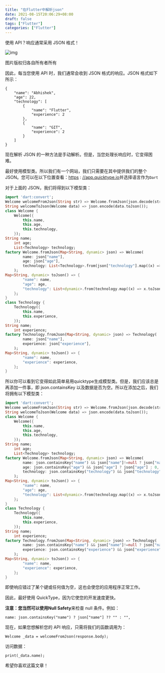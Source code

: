```yaml
---
title: "在Flutter中解析json"
date: 2021-08-15T20:06:29+08:00
draft: false
tags: ["Flutter"]
categories: ["Flutter"]
---
```


使用 API？响应通常采用 JSON 格式！

![img](https://miro.medium.com/max/700/0*ppa8ABpzkqqLSjmy.png)

图片版权归各自所有者所有

因此，每当您使用 API 时，我们通常会收到 JSON 格式的响应。JSON 格式如下所示：

```
{ 
    "name": "Abhishek", 
    "age": 22, 
    "technology": [ 
        { 
            "name": "Flutter", 
            "experience": 2 
        }, 
        { 
            "name": "GIT", 
            "experience": 2 
        } 
    ] 
}
```

现在解析 JSON 的一种方法是手动解析。但是，当您处理长响应时，它变得困难。

最好使用模型类。所以我们有一个网站，我们只需要在其中提供我们的整个 JSON。您可以在以下位置查看：[https](https://app.quicktype.io/) : [//app.quicktype.io](https://app.quicktype.io/)并选择语言作为`Dart`

对于上面的 JSON，我们将得到以下模型类：

```dart
import 'dart:convert';
Welcome welcomeFromJson(String str) => Welcome.fromJson(json.decode(str));
String welcomeToJson(Welcome data) => json.encode(data.toJson());
class Welcome {
    Welcome({
        this.name,
        this.age,
        this.technology,
    });
String name;
    int age;
    List<Technology> technology;
factory Welcome.fromJson(Map<String, dynamic> json) => Welcome(
        name: json["name"],
        age: json["age"],
        technology: List<Technology>.from(json["technology"].map((x) => Technology.fromJson(x))),
    );
Map<String, dynamic> toJson() => {
        "name": name,
        "age": age,
        "technology": List<dynamic>.from(technology.map((x) => x.toJson())),
    };
}
class Technology {
    Technology({
        this.name,
        this.experience,
    });
String name;
    int experience;
factory Technology.fromJson(Map<String, dynamic> json) => Technology(
        name: json["name"],
        experience: json["experience"],
    );
Map<String, dynamic> toJson() => {
        "name": name,
        "experience": experience,
    };
}
```

所以你可以看到它变得如此简单易用quicktype生成模型类。但是，我们应该总是再添加一件事，即 json.containsKey 以及数据是否为空。所以在添加之后，我们将拥有以下模型类：

```dart
import 'dart:convert';
Welcome welcomeFromJson(String str) => Welcome.fromJson(json.decode(str));
String welcomeToJson(Welcome data) => json.encode(data.toJson());
class Welcome {
    Welcome({
        this.name,
        this.age,
        this.technology,
    });
String name;
    int age;
    List<Technology> technology;
factory Welcome.fromJson(Map<String, dynamic> json) => Welcome(
        name: json.containsKey("name") && json["name"]!=null ? json["name"] : "",
        age: json.containsKey("age") && json["age"] ? json["age"] : 0,
        technology: json.containsKey("technology") && json["technology"] ? List<Technology>.from(json["technology"].map((x) => Technology.fromJson(x))) : [],
    );
Map<String, dynamic> toJson() => {
        "name": name,
        "age": age,
        "technology": List<dynamic>.from(technology.map((x) => x.toJson())),
    };
}
class Technology {
    Technology({
        this.name,
        this.experience,
    });
String name;
    int experience;
factory Technology.fromJson(Map<String, dynamic> json) => Technology(
        name: json.containsKey("name") && json["name"]!=null ? json["name"] : "",
        experience: json.containsKey("experience") && json["experience"]!=null ? json["experience"] : "",
    );
Map<String, dynamic> toJson() => {
        "name": name,
        "experience": experience,
    };
}
```

即使响应错过了某个键或任何值为空，这也会使您的应用程序正常工作。

因此，最好使用 QuickType，因为它使您的开发速度更快。

**注意：**您当然可以使用**Null Safety**来检查 null 条件。例如：

```
name: json.containsKey("name") ? json["name"] ?? "" : "",
```

现在，如果您想解析您的 API 响应，只需将我们的函数调用为：

```
Welcome _data = welcomeFromJson(response.body);
```

访问数据：

```
print(_data.name);
```

希望你喜欢这篇文章！